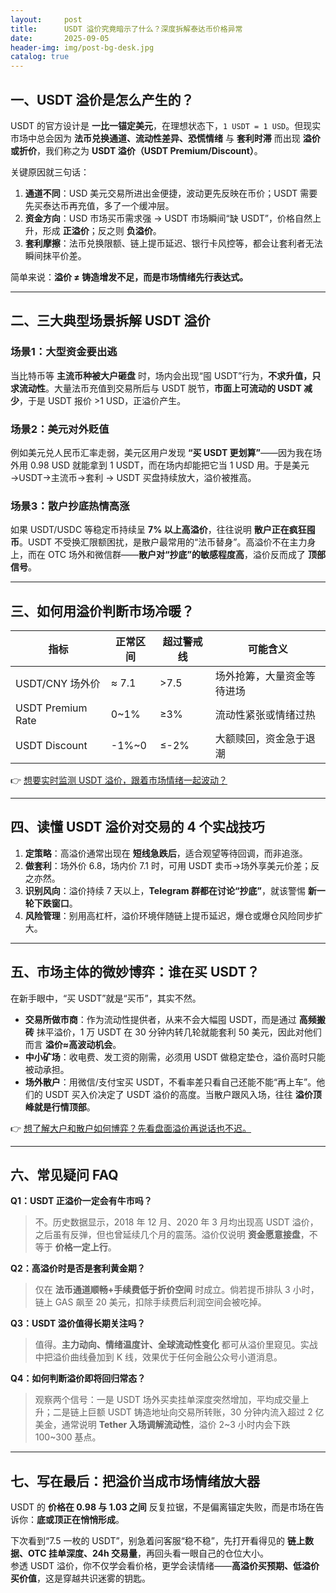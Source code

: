 ```yaml
---
layout:     post
title:      USDT 溢价究竟暗示了什么？深度拆解泰达币价格异常
date:       2025-09-05
header-img: img/post-bg-desk.jpg
catalog: true
---
```


## 一、USDT 溢价是怎么产生的？

USDT 的官方设计是 **一比一锚定美元**，在理想状态下，`1 USDT = 1 USD`。但现实市场中总会因为 **法币兑换通道、流动性差异、恐慌情绪** 与 **套利时滞** 而出现 **溢价或折价**，我们称之为 **USDT 溢价（USDT Premium/Discount）**。

关键原因就三句话：

1. **通道不同**：USD 美元交易所进出金便捷，波动更先反映在币价；USDT 需要先买泰达币再充值，多了一个缓冲层。  
2. **资金方向**：USD 市场买币需求强 → USDT 市场瞬间“缺 USDT”，价格自然上升，形成 **正溢价**；反之则 **负溢价**。  
3. **套利摩擦**：法币兑换限额、链上提币延迟、银行卡风控等，都会让套利者无法瞬间抹平价差。

简单来说：**溢价 ≠ 铸造增发不足，而是市场情绪先行表达式。**

---

## 二、三大典型场景拆解 USDT 溢价

### 场景1：大型资金要出逃
当比特币等 **主流币种被大户砸盘** 时，场内会出现“囤 USDT”行为，**不求升值，只求流动性**。大量法币充值到交易所后与 USDT 脱节，**市面上可流动的 USDT 减少**，于是 USDT 报价 >1 USD，正溢价产生。

### 场景2：美元对外贬值
例如美元兑人民币汇率走弱，美元区用户发现 **“买 USDT 更划算”**——因为我在场外用 0.98 USD 就能拿到 1 USDT，而在场内却能把它当 1 USD 用。于是美元→USDT→主流币→套利 → USDT 买盘持续放大，溢价被推高。

### 场景3：散户抄底热情高涨
如果 USDT/USDC 等稳定币持续呈 **7% 以上高溢价**，往往说明 **散户正在疯狂囤币**。USDT 不受换汇限额困扰，是散户最常用的“法币替身”。高溢价不在主力身上，而在 OTC 场外和微信群——**散户对“抄底”的敏感程度高**，溢价反而成了 **顶部信号**。

---

## 三、如何用溢价判断市场冷暖？

| 指标 | 正常区间 | 超过警戒线 | 可能含义 |
|---|---|---|---|
| USDT/CNY 场外价 | ≈ 7.1 | >7.5 | 场外抢筹，大量资金等待进场 |
| USDT Premium Rate | 0~1% | ≥3% | 流动性紧张或情绪过热 |
| USDT Discount | -1%~0 | ≤-2% | 大额赎回，资金急于退潮 |

👉 [想要实时监测 USDT 溢价，跟着市场情绪一起波动？](https://okxdog.com/)

---

## 四、读懂 USDT 溢价对交易的 4 个实战技巧

1. **定策略**：高溢价通常出现在 **短线急跌后**，适合观望等待回调，而非追涨。  
2. **做套利**：场外价 6.8，场内价 7.1 时，可用 USDT 卖币→场外享美元价差；反之亦然。  
3. **识别风向**：溢价持续 7 天以上，**Telegram 群都在讨论“抄底”**，就该警惕 **新一轮下跌窗口**。  
4. **风险管理**：别用高杠杆，溢价环境伴随链上提币延迟，爆仓或爆仓风险同步扩大。

---

## 五、市场主体的微妙博弈：谁在买 USDT？

在新手眼中，“买 USDT”就是“买币”，其实不然。

- **交易所做市商**：作为流动性提供者，从来不会大幅囤 USDT，而是通过 **高频搬砖** 抹平溢价，1 万 USDT 在 30 分钟内转几轮就能套利 50 美元，因此对他们而言 **溢价≈高波动机会**。  
- **中小矿场**：收电费、发工资的刚需，必须用 USDT 做稳定垫仓，溢价高时只能被动承担。  
- **场外散户**：用微信/支付宝买 USDT，不看率差只看自己还能不能“再上车”。他们的 USDT 买入价决定了 USDT 溢价的高度。当散户跟风入场，往往 **溢价顶峰就是行情顶部**。

👉 [想了解大户和散户如何博弈？先看盘面溢价再说话也不迟。](https://okxdog.com/)

---

## 六、常见疑问 FAQ

**Q1：USDT 正溢价一定会有牛市吗？**  
> 不。历史数据显示，2018 年 12 月、2020 年 3 月均出现高 USDT 溢价，之后虽有反弹，但也曾延续几个月的震荡。溢价仅说明 **资金愿意接盘**，不等于 **价格一定上行**。

**Q2：高溢价时是否是套利黄金期？**  
> 仅在 **法币通道顺畅+手续费低于折价空间** 时成立。倘若提币排队 3 小时，链上 GAS 飙至 20 美元，扣除手续费后利润空间会被吃掉。

**Q3：USDT 溢价值得长期关注吗？**  
> 值得。**主力动向、情绪温度计、全球流动性变化** 都可从溢价里窥见。实战中把溢价曲线叠加到 K 线，效果优于任何金融公众号小道消息。

**Q4：如何判断溢价即将回归常态？**  
> 观察两个信号：一是 USDT 场外买卖挂单深度突然增加，平均成交量上升；二是链上巨额 USDT 铸造地址向交易所转账，30 分钟内流入超过 2 亿美金，通常说明 **Tether 入场调解流动性**，溢价 2~3 小时内会下跌 100~300 基点。

---

## 七、写在最后：把溢价当成市场情绪放大器

USDT 的 **价格在 0.98 与 1.03 之间** 反复拉锯，不是偏离锚定失败，而是市场在告诉你：**底或顶正在悄悄形成**。

下次看到“7.5 一枚的 USDT”，别急着问客服“稳不稳”，先打开看得见的 **链上数据、OTC 挂单深度、24h 交易量**，再回头看一眼自己的仓位大小。  
参透 USDT 溢价，你不仅学会看价格，更学会读情绪——**高溢价买预期、低溢价买价值**，这是穿越共识迷雾的钥匙。